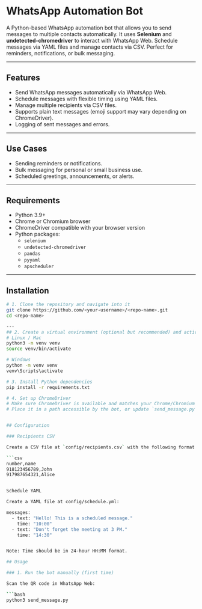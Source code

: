 # WhatsApp Automation Bot

A Python-based WhatsApp automation bot that allows you to send messages to multiple contacts automatically. It uses **Selenium** and **undetected-chromedriver** to interact with WhatsApp Web. Schedule messages via YAML files and manage contacts via CSV. Perfect for reminders, notifications, or bulk messaging.

---

## Features

- Send WhatsApp messages automatically via WhatsApp Web.  
- Schedule messages with flexible timing using YAML files.  
- Manage multiple recipients via CSV files.  
- Supports plain text messages (emoji support may vary depending on ChromeDriver).  
- Logging of sent messages and errors.  

---

## Use Cases

- Sending reminders or notifications.  
- Bulk messaging for personal or small business use.  
- Scheduled greetings, announcements, or alerts.  

---

## Requirements

- Python 3.9+  
- Chrome or Chromium browser  
- ChromeDriver compatible with your browser version  
- Python packages:
  - `selenium`
  - `undetected-chromedriver`
  - `pandas`
  - `pyyaml`
  - `apscheduler`  

---

## Installation

```bash
# 1. Clone the repository and navigate into it
git clone https://github.com/<your-username>/<repo-name>.git
cd <repo-name>

---
## 2. Create a virtual environment (optional but recommended) and activate it
# Linux / Mac
python3 -m venv venv
source venv/bin/activate

# Windows
python -m venv venv
venv\Scripts\activate

# 3. Install Python dependencies
pip install -r requirements.txt

# 4. Set up ChromeDriver
# Make sure ChromeDriver is available and matches your Chrome/Chromium version.
# Place it in a path accessible by the bot, or update `send_message.py` with the correct path.


## Configuration

### Recipients CSV

Create a CSV file at `config/recipients.csv` with the following format:

```csv
number,name
918123456789,John
917987654321,Alice


Schedule YAML

Create a YAML file at config/schedule.yml:

messages:
  - text: "Hello! This is a scheduled message."
    time: "10:00"
  - text: "Don't forget the meeting at 3 PM."
    time: "14:30"


Note: Time should be in 24-hour HH:MM format.

## Usage

### 1. Run the bot manually (first time)

Scan the QR code in WhatsApp Web:

```bash
python3 send_message.py



